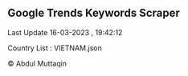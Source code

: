 

## Google Trends Keywords Scraper 
 
Last Update 16-03-2023 , 19:42:12

Country List :
VIETNAM.json



© Abdul Muttaqin 

